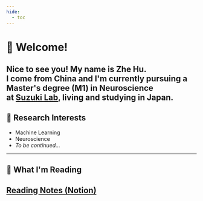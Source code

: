 ```yaml
---
hide:
  - toc
---
```

# 👋 Welcome!

Nice to see you! My name is **Zhe Hu**.  
I come from China and I'm currently pursuing a Master's degree (M1) in Neuroscience  
at <a href="https://sites.google.com/view/szklab" target="_blank" rel="noopener noreferrer">Suzuki Lab</a>, living and studying in Japan.
---

## 🧠 Research Interests

- Machine Learning  
- Neuroscience  
- *To be continued...*
---

## 📖 What I'm Reading

<a href="https://www.notion.so/210b53648e9180d9816df03c3f8055f7?v=210b53648e9180d19a9d000ca3071a3f&source=copy_link" target="_blank" rel="noopener noreferrer">Reading Notes (Notion)</a>
---
